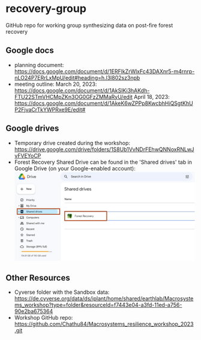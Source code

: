# recovery-group

GitHub repo for working group synthesizing data on post-fire forest recovery

## Google docs
- planning document: https://docs.google.com/document/d/1ERFlkZrWlxFc43DAXnr5-m4rnrp-nLO24P7ERrLxMpU/edit#heading=h.l3l802sz3npb
- meeting outline: March 20, 2023: https://docs.google.com/document/d/1AkSIKi3hAKdh-FTU22STmVHCMpZKn3OG0GFzZMMaRyU/edit
                   April 18, 2023: https://docs.google.com/document/d/1AkeK6wZPPp8KwcbhHiQSgtKhUP2FjvaCrTkYWPRxe9E/edit# 

## Google drives

- Temporary drive created during the workshop: https://drive.google.com/drive/folders/1S8Ub1VvNDrFEhwQNNoxRNLwJvFVEYoCP
- Forest Recovery Shared Drive can be found in the 'Shared drives' tab in Google Drive (on your Google-enabled account):
![Shared Drive](photos_from_workinggroup/forestrecovery_shareddrive.png)

## Other Resources
- Cyverse folder with the Sandbox data: https://de.cyverse.org/data/ds/iplant/home/shared/earthlab/Macrosystems_workshop?type=folder&resourceId=f7443e04-a3fd-11ed-a756-90e2ba675364
- Workshop GitHub repo: https://github.com/Chathu84/Macrosystems_resilience_workshop_2023.git
